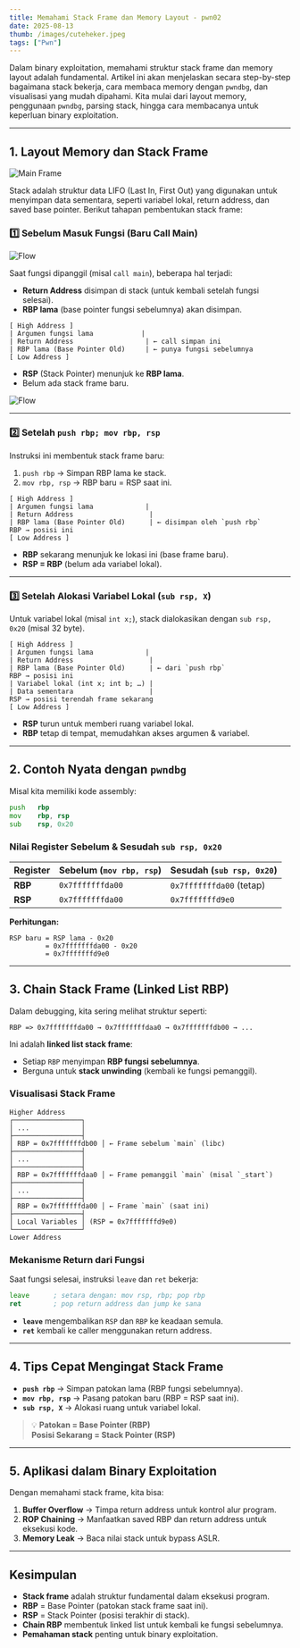 ```yaml
---
title: Memahami Stack Frame dan Memory Layout - pwn02
date: 2025-08-13
thumb: /images/cuteheker.jpeg
tags: ["Pwn"]
---
```


Dalam binary exploitation, memahami struktur stack frame dan memory layout adalah fundamental. Artikel ini akan menjelaskan secara step-by-step bagaimana stack bekerja, cara membaca memory dengan `pwndbg`, dan visualisasi yang mudah dipahami. Kita mulai dari layout memory, penggunaan `pwndbg`, parsing stack, hingga cara membacanya untuk keperluan binary exploitation.

---

## **1. Layout Memory dan Stack Frame**

![Main Frame](/images/memory-layout0.webp)

Stack adalah struktur data LIFO (Last In, First Out) yang digunakan untuk menyimpan data sementara, seperti variabel lokal, return address, dan saved base pointer. Berikut tahapan pembentukan stack frame:

### **1️⃣ Sebelum Masuk Fungsi (Baru Call Main)**

![Flow](/images/memory-layout1.webp)

Saat fungsi dipanggil (misal `call main`), beberapa hal terjadi:
- **Return Address** disimpan di stack (untuk kembali setelah fungsi selesai).
- **RBP lama** (base pointer fungsi sebelumnya) akan disimpan.

```
[ High Address ]
| Argumen fungsi lama            |
| Return Address                  | ← call simpan ini
| RBP lama (Base Pointer Old)     | ← punya fungsi sebelumnya
[ Low Address ]  
```
- **RSP** (Stack Pointer) menunjuk ke **RBP lama**.
- Belum ada stack frame baru.

![Flow](/images/memory-layout2.webp)

---

### **2️⃣ Setelah `push rbp; mov rbp, rsp`**
Instruksi ini membentuk stack frame baru:
1. `push rbp` → Simpan RBP lama ke stack.
2. `mov rbp, rsp` → RBP baru = RSP saat ini.

```
[ High Address ]
| Argumen fungsi lama             |
| Return Address                   |
| RBP lama (Base Pointer Old)      | ← disimpan oleh `push rbp`
RBP → posisi ini
[ Low Address ]
```
- **RBP** sekarang menunjuk ke lokasi ini (base frame baru).
- **RSP = RBP** (belum ada variabel lokal).

---

### **3️⃣ Setelah Alokasi Variabel Lokal (`sub rsp, X`)**
Untuk variabel lokal (misal `int x;`), stack dialokasikan dengan `sub rsp, 0x20` (misal 32 byte).

```
[ High Address ]
| Argumen fungsi lama             |
| Return Address                   |
| RBP lama (Base Pointer Old)      | ← dari `push rbp`
RBP → posisi ini
| Variabel lokal (int x; int b; …) |
| Data sementara                   |
RSP → posisi terendah frame sekarang
[ Low Address ]
```
- **RSP** turun untuk memberi ruang variabel lokal.
- **RBP** tetap di tempat, memudahkan akses argumen & variabel.

---

## **2. Contoh Nyata dengan `pwndbg`**
Misal kita memiliki kode assembly:
```asm
push   rbp
mov    rbp, rsp
sub    rsp, 0x20
```

### **Nilai Register Sebelum & Sesudah `sub rsp, 0x20`**
| Register | Sebelum (`mov rbp, rsp`) | Sesudah (`sub rsp, 0x20`) |
|----------|--------------------------|---------------------------|
| **RBP**  | `0x7fffffffda00`         | `0x7fffffffda00` (tetap)  |
| **RSP**  | `0x7fffffffda00`         | `0x7fffffffd9e0`          |

**Perhitungan:**
```
RSP baru = RSP lama - 0x20  
         = 0x7fffffffda00 - 0x20  
         = 0x7fffffffd9e0
```

---

## **3. Chain Stack Frame (Linked List RBP)**
Dalam debugging, kita sering melihat struktur seperti:
```
RBP => 0x7fffffffda00 → 0x7fffffffdaa0 → 0x7fffffffdb00 → ...
```
Ini adalah **linked list stack frame**:
- Setiap `RBP` menyimpan **RBP fungsi sebelumnya**.
- Berguna untuk **stack unwinding** (kembali ke fungsi pemanggil).

### **Visualisasi Stack Frame**
```
Higher Address
┌─────────────────┐
│ ...             │
├─────────────────┤
│ RBP = 0x7fffffffdb00 │ ← Frame sebelum `main` (libc)
├─────────────────┤
│ ...             │
├─────────────────┤
│ RBP = 0x7fffffffdaa0 │ ← Frame pemanggil `main` (misal `_start`)
├─────────────────┤
│ ...             │
├─────────────────┤
│ RBP = 0x7fffffffda00 │ ← Frame `main` (saat ini)
├─────────────────┤
│ Local Variables │ (RSP = 0x7fffffffd9e0)
└─────────────────┘
Lower Address
```

### **Mekanisme Return dari Fungsi**
Saat fungsi selesai, instruksi `leave` dan `ret` bekerja:
```asm
leave      ; setara dengan: mov rsp, rbp; pop rbp
ret        ; pop return address dan jump ke sana
```
- **`leave`** mengembalikan `RSP` dan `RBP` ke keadaan semula.
- **`ret`** kembali ke caller menggunakan return address.

---

## **4. Tips Cepat Mengingat Stack Frame**
- **`push rbp`** → Simpan patokan lama (RBP fungsi sebelumnya).
- **`mov rbp, rsp`** → Pasang patokan baru (RBP = RSP saat ini).
- **`sub rsp, X`** → Alokasi ruang untuk variabel lokal.

> 💡 **Patokan = Base Pointer (RBP)**  
> **Posisi Sekarang = Stack Pointer (RSP)**

---

## **5. Aplikasi dalam Binary Exploitation**
Dengan memahami stack frame, kita bisa:
1. **Buffer Overflow** → Timpa return address untuk kontrol alur program.
2. **ROP Chaining** → Manfaatkan saved RBP dan return address untuk eksekusi kode.
3. **Memory Leak** → Baca nilai stack untuk bypass ASLR.

---

## **Kesimpulan**
- **Stack frame** adalah struktur fundamental dalam eksekusi program.
- **RBP** = Base Pointer (patokan stack frame saat ini).
- **RSP** = Stack Pointer (posisi terakhir di stack).
- **Chain RBP** membentuk linked list untuk kembali ke fungsi sebelumnya.
- **Pemahaman stack** penting untuk binary exploitation.
